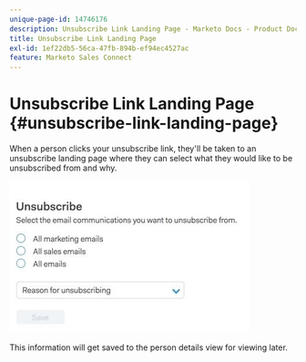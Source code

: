 ```yaml
---
unique-page-id: 14746176
description: Unsubscribe Link Landing Page - Marketo Docs - Product Documentation
title: Unsubscribe Link Landing Page
exl-id: 1ef22db5-56ca-47fb-894b-ef94ec4527ac
feature: Marketo Sales Connect
---
```

# Unsubscribe Link Landing Page {#unsubscribe-link-landing-page}

When a person clicks your unsubscribe link, they'll be taken to an unsubscribe landing page where they can select what they would like to be unsubscribed from and why.

![](assets/1.jpg)

This information will get saved to the person details view for viewing later.
